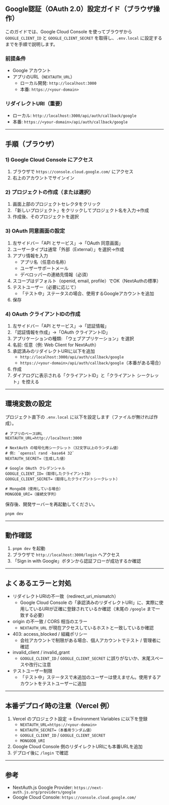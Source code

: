 ## Google認証（OAuth 2.0）設定ガイド（ブラウザ操作）

このガイドでは、Google Cloud Console を使ってブラウザから `GOOGLE_CLIENT_ID` と `GOOGLE_CLIENT_SECRET` を取得し、`.env.local` に設定するまでを手順で説明します。

### 前提条件
- Google アカウント
- アプリのURL（`NEXTAUTH_URL`）
  - ローカル開発: `http://localhost:3000`
  - 本番: `https://<your-domain>`

### リダイレクトURI（重要）
- ローカル: `http://localhost:3000/api/auth/callback/google`
- 本番: `https://<your-domain>/api/auth/callback/google`

---

## 手順（ブラウザ）

### 1) Google Cloud Console にアクセス
1. ブラウザで `https://console.cloud.google.com/` にアクセス
2. 右上のアカウントでサインイン

### 2) プロジェクトの作成（または選択）
1. 画面上部のプロジェクトセレクタをクリック
2. 「新しいプロジェクト」をクリックしてプロジェクト名を入力→作成
3. 作成後、そのプロジェクトを選択

### 3) OAuth 同意画面の設定
1. 左サイドバー「API とサービス」→「OAuth 同意画面」
2. ユーザータイプは通常「外部（External）」を選択→作成
3. アプリ情報を入力
   - アプリ名（任意の名称）
   - ユーザーサポートメール
   - デベロッパーの連絡先情報（必須）
4. スコープはデフォルト（openid, email, profile）でOK（NextAuthの標準）
5. テストユーザー（必要に応じて）
   - 「テスト中」ステータスの場合、使用するGoogleアカウントを追加
6. 保存

### 4) OAuth クライアントIDの作成
1. 左サイドバー「API とサービス」→「認証情報」
2. 「認証情報を作成」→「OAuth クライアントID」
3. アプリケーションの種類: 「ウェブアプリケーション」を選択
4. 名前: 任意（例: Web Client for NextAuth）
5. 承認済みのリダイレクトURIに以下を追加
   - `http://localhost:3000/api/auth/callback/google`
   - `https://<your-domain>/api/auth/callback/google`（本番がある場合）
6. 作成
7. ダイアログに表示される「クライアントID」と「クライアント シークレット」を控える

---

## 環境変数の設定
プロジェクト直下の `.env.local` に以下を設定します（ファイルが無ければ作成）。

```dotenv
# アプリのベースURL
NEXTAUTH_URL=http://localhost:3000

# NextAuth の暗号化用シークレット（32文字以上のランダム値）
# 例: `openssl rand -base64 32`
NEXTAUTH_SECRET=（生成した値）

# Google OAuth クレデンシャル
GOOGLE_CLIENT_ID=（取得したクライアントID）
GOOGLE_CLIENT_SECRET=（取得したクライアントシークレット）

# MongoDB（使用している場合）
MONGODB_URI=（接続文字列）
```

保存後、開発サーバーを再起動してください。

```bash
pnpm dev
```

---

## 動作確認
1. `pnpm dev` を起動
2. ブラウザで `http://localhost:3000/login` へアクセス
3. 「Sign in with Google」ボタンから認証フローが成功するか確認

---

## よくあるエラーと対処
- リダイレクトURIの不一致（redirect_uri_mismatch）
  - Google Cloud Console の「承認済みのリダイレクトURI」に、実際に使用しているURIが正確に登録されているか確認（末尾の `/google` まで一致する必要）
- origin の不一致 / CORS 相当のエラー
  - `NEXTAUTH_URL` が現在アクセスしているホストと一致しているか確認
- 403: access_blocked / 組織ポリシー
  - 会社アカウントで制限がある場合、個人アカウントでテスト / 管理者に確認
- invalid_client / invalid_grant
  - `GOOGLE_CLIENT_ID` / `GOOGLE_CLIENT_SECRET` に誤りがないか、末尾スペースや改行に注意
- テストユーザー制限
  - 「テスト中」ステータスで未追加のユーザーは使えません。使用するアカウントをテストユーザーに追加

---

## 本番デプロイ時の注意（Vercel 例）
1. Vercel のプロジェクト設定 → Environment Variables に以下を登録
   - `NEXTAUTH_URL=https://<your-domain>`
   - `NEXTAUTH_SECRET=（本番用ランダム値）`
   - `GOOGLE_CLIENT_ID` / `GOOGLE_CLIENT_SECRET`
   - `MONGODB_URI`
2. Google Cloud Console 側のリダイレクトURIにも本番URLを追加
3. デプロイ後に `/login` で確認

---

## 参考
- NextAuth.js Google Provider: `https://next-auth.js.org/providers/google`
- Google Cloud Console: `https://console.cloud.google.com/`


